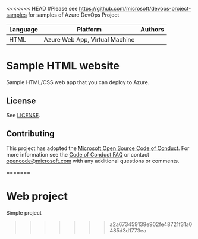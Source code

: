 <<<<<<< HEAD
#Please see  https://github.com/microsoft/devops-project-samples for samples of Azure DevOps Project

| Language | Platform | Authors | 
| -------- | --------|--------|   
| HTML |  Azure Web App, Virtual Machine| |

# Sample HTML website 

Sample HTML/CSS web app that you can deploy to Azure. 

## License

See [LICENSE](LICENSE).


## Contributing
This project has adopted the [Microsoft Open Source Code of Conduct](https://opensource.microsoft.com/codeofconduct/).
For more information see the [Code of Conduct FAQ](https://opensource.microsoft.com/codeofconduct/faq/) or
contact [opencode@microsoft.com](mailto:opencode@microsoft.com) with any additional questions or comments.

=======
# Web project
Simple project
>>>>>>> a2a673459139e902fe48721f31a0485d3d1773ea
